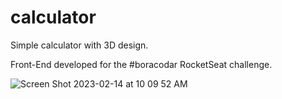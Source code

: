 # calculator
Simple calculator with 3D design.

Front-End developed for the #boracodar RocketSeat challenge.


![Screen Shot 2023-02-14 at 10 09 52 AM](https://user-images.githubusercontent.com/89035755/218748311-e08ddad6-4c53-48ef-a86a-0ddc77d922bb.png)
